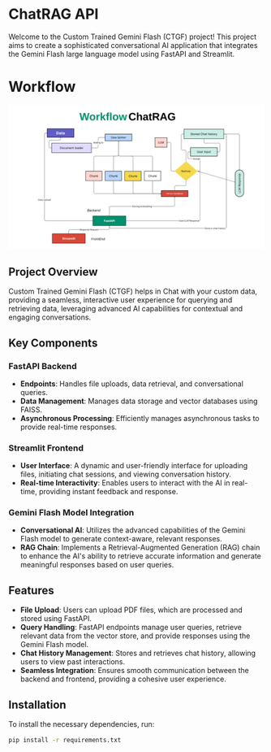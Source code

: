 # ChatRAG API
Welcome to the Custom Trained Gemini Flash (CTGF) project! This project aims to create a sophisticated conversational AI application that integrates the Gemini Flash large language model using FastAPI and Streamlit.

# Workflow
![ChatRAG-API](https://raw.githubusercontent.com/iguptashubham/ChatRAG-API/refs/heads/main/workflow/chatrag-workflow.png)

## Project Overview

Custom Trained Gemini Flash (CTGF) helps in Chat with your custom data, providing a seamless, interactive user experience for querying and retrieving data, leveraging advanced AI capabilities for contextual and engaging conversations.

## Key Components

### FastAPI Backend
- **Endpoints**: Handles file uploads, data retrieval, and conversational queries.
- **Data Management**: Manages data storage and vector databases using FAISS.
- **Asynchronous Processing**: Efficiently manages asynchronous tasks to provide real-time responses.

### Streamlit Frontend
- **User Interface**: A dynamic and user-friendly interface for uploading files, initiating chat sessions, and viewing conversation history.
- **Real-time Interactivity**: Enables users to interact with the AI in real-time, providing instant feedback and response.

### Gemini Flash Model Integration
- **Conversational AI**: Utilizes the advanced capabilities of the Gemini Flash model to generate context-aware, relevant responses.
- **RAG Chain**: Implements a Retrieval-Augmented Generation (RAG) chain to enhance the AI's ability to retrieve accurate information and generate meaningful responses based on user queries.

## Features
- **File Upload**: Users can upload PDF files, which are processed and stored using FastAPI.
- **Query Handling**: FastAPI endpoints manage user queries, retrieve relevant data from the vector store, and provide responses using the Gemini Flash model.
- **Chat History Management**: Stores and retrieves chat history, allowing users to view past interactions.
- **Seamless Integration**: Ensures smooth communication between the backend and frontend, providing a cohesive user experience.

## Installation

To install the necessary dependencies, run:

```bash
pip install -r requirements.txt

